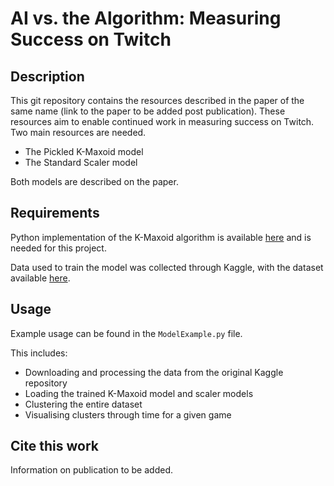 # AI vs. the Algorithm: Measuring Success on Twitch

## Description
This git repository contains the resources described in the paper of the same name (link to the paper to be added post publication).
These resources aim to enable continued work in measuring success on Twitch. Two main resources are needed.

 - The Pickled K-Maxoid model
 - The Standard Scaler model

 Both models are described on the paper.

 ## Requirements
 Python implementation of the K-Maxoid algorithm is available [here](https://github.com/ChitaAPC/KMaxoids) and is needed for this project.

 Data used to train the model was collected through Kaggle, with the dataset available [here](https://www.kaggle.com/datasets/rankirsh/evolution-of-top-games-on-twitch).

 ## Usage
 Example usage can be found in the `ModelExample.py` file.

 This includes:
  - Downloading and processing the data from the original Kaggle repository
  - Loading the trained K-Maxoid model and scaler models
  - Clustering the entire dataset
  - Visualising clusters through time for a given game

## Cite this work
Information on publication to be added.